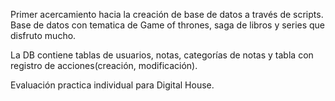 Primer acercamiento hacia la creación de base de datos a través de scripts.
Base de datos con tematica de Game of thrones, saga de libros y series que disfruto mucho.

La DB contiene tablas de usuarios, notas, categorías de notas y tabla con registro de acciones(creación, modificación).

Evaluación practica individual para Digital House.
